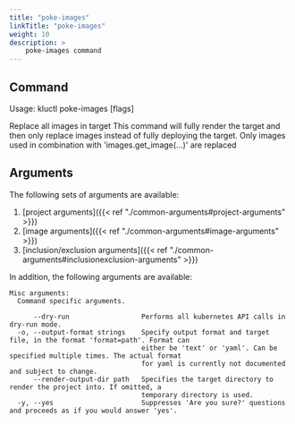 ```yaml
---
title: "poke-images"
linkTitle: "poke-images"
weight: 10
description: >
    poke-images command
---
```


## Command
<!-- BEGIN SECTION "poke-images" "Usage" false -->
Usage: kluctl poke-images [flags]

Replace all images in target
This command will fully render the target and then only replace images instead of fully
deploying the target. Only images used in combination with 'images.get_image(...)' are
replaced

<!-- END SECTION -->

## Arguments
The following sets of arguments are available:
1. [project arguments]({{< ref "./common-arguments#project-arguments" >}})
1. [image arguments]({{< ref "./common-arguments#image-arguments" >}})
1. [inclusion/exclusion arguments]({{< ref "./common-arguments#inclusionexclusion-arguments" >}})

In addition, the following arguments are available:
<!-- BEGIN SECTION "poke-images" "Misc arguments" true -->
```
Misc arguments:
  Command specific arguments.

      --dry-run                  Performs all kubernetes API calls in dry-run mode.
  -o, --output-format strings    Specify output format and target file, in the format 'format=path'. Format can
                                 either be 'text' or 'yaml'. Can be specified multiple times. The actual format
                                 for yaml is currently not documented and subject to change.
      --render-output-dir path   Specifies the target directory to render the project into. If omitted, a
                                 temporary directory is used.
  -y, --yes                      Suppresses 'Are you sure?' questions and proceeds as if you would answer 'yes'.

```
<!-- END SECTION -->